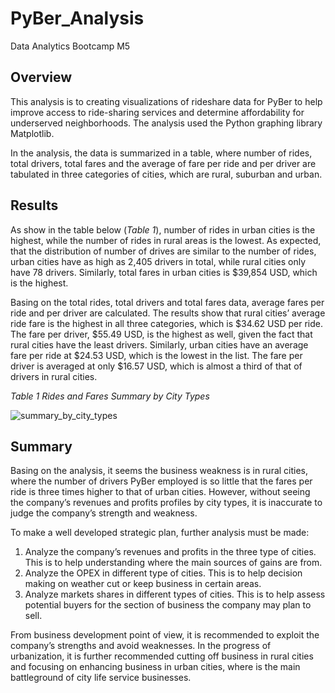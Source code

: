 # PyBer_Analysis
Data Analytics Bootcamp M5
## Overview
This analysis is to creating visualizations of rideshare data for PyBer to help improve access to ride-sharing services and determine affordability for underserved neighborhoods. The analysis used the Python graphing library Matplotlib. 

In the analysis, the data is summarized in a table, where number of rides, total drivers, total fares and the average of fare per ride and per driver are tabulated in three categories of cities, which are rural, suburban and urban.

## Results
As show in the table below (_Table 1_), number of rides in urban cities is the highest, while the number of rides in rural areas is the lowest. As expected, that the distribution of number of drives are similar to the number of rides, urban cities have as high as 2,405 drivers in total, while rural cities only have 78 drivers. Similarly, total fares in urban cities is $39,854 USD, which is the highest.

Basing on the total rides, total drivers and total fares data, average fares per ride and per driver are calculated. The results show that rural cities’ average ride fare is the highest in all three categories, which is $34.62 USD per ride. The fare per driver, $55.49 USD, is the highest as well, given the fact that rural cities have the least drivers. Similarly, urban cities have an average fare per ride at $24.53 USD, which is the lowest in the list. The fare per driver is averaged at only $16.57 USD, which is almost a third of that of drivers in rural cities.

_Table 1 Rides and Fares Summary by City Types_

![summary_by_city_types](https://user-images.githubusercontent.com/78275082/112762324-15199d80-8fcd-11eb-81cb-eb0f5b297f39.png)

## Summary

Basing on the analysis, it seems the business weakness is in rural cities, where the number of drivers PyBer employed is so little that the fares per ride is three times higher to that of urban cities. However, without seeing the company’s revenues and profits profiles by city types, it is inaccurate to judge the company’s strength and weakness.

To make a well developed strategic plan, further analysis must be made:

1. Analyze the company’s revenues and profits in the three type of cities. This is to help understanding where the main sources of gains are from.
2. Analyze the OPEX in different type of cities. This is to help decision making on weather cut or keep business in certain areas.
3. Analyze markets shares in different types of cities. This is to help assess potential buyers for the section of business the company may plan to sell.

From business development point of view, it is recommended to exploit the company’s strengths and avoid weaknesses. In the progress of urbanization, it is further recommended cutting off business in rural cities and focusing on enhancing business in urban cities, where is the main battleground of city life service businesses.
